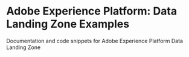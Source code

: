 # Adobe Experience Platform: Data Landing Zone Examples
Documentation and code snippets for Adobe Experience Platform Data Landing Zone
